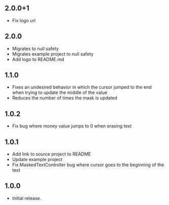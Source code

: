 ## 2.0.0+1

* Fix logo url

## 2.0.0

* Migrates to null safety
* Migrates example project to null safety
* Add logo to README.md

## 1.1.0

* Fixes an undesired behavior in which the cursor jumped to the end when trying to update the middle of the value
* Reduces the number of times the mask is updated

## 1.0.2

* Fix bug where money value jumps to 0 when erasing text

## 1.0.1

* Add link to source project to README
* Update example project
* Fix MaskedTextController bug where cursor goes to the beginning of the text

## 1.0.0

* Initial release.